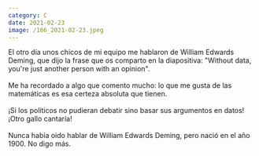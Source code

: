 ```yaml
--- 
category: C 
date: 2021-02-23 
image: /166_2021-02-23.jpeg 
--- 
```


El otro día unos chicos de mi equipo me hablaron de William Edwards Deming, que dijo la frase que os comparto en la diapositiva: "Without data, you're just another person with an opinion".<br><br>Me ha recordado a algo que comento mucho: lo que me gusta de las matemáticas es esa certeza absoluta que tienen. <br><br>¡Si los políticos no pudieran debatir sino basar sus argumentos en datos! ¡Otro gallo cantaría!<br><br>Nunca había oido hablar de William Edwards Deming, pero nació en el año 1900. No digo más.
